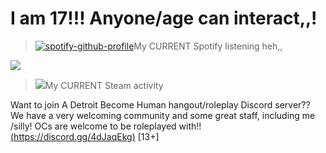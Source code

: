 # I am 17!!! Anyone/age can interact,,!
> [![spotify-github-profile](https://spotify-github-profile.kittinanx.com/api/view?uid=31ckcotx3gq2u7blnqkyoomguihi&cover_image=true&theme=natemoo-re&show_offline=true&background_color=121212&interchange=true&bar_color=ff0000&bar_color_cover=true)](https://spotify-github-profile.kittinanx.com/api/view?uid=31ckcotx3gq2u7blnqkyoomguihi&redirect=true)My CURRENT Spotify listening heh,,

![](https://komarev.com/ghpvc/?username=KillinGuysStealinEyes&color=ff69b4) 

> ![](https://steam-current-game.vercel.app/api/?steamids=76561199607429436)My CURRENT Steam activity

Want to join A Detroit Become Human hangout/roleplay Discord server?? We have a very welcoming community and some great staff, including me /silly! OCs are welcome to be roleplayed with!! [(https://discord.gg/4dJaqEkg)](https://discord.gg/4dJaqEkg) [13+]

